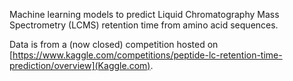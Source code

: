 Machine learning models to predict Liquid Chromatography Mass Spectrometry (LCMS) retention time from amino acid sequences.

Data is from a (now closed) competition hosted on [https://www.kaggle.com/competitions/peptide-lc-retention-time-prediction/overview](Kaggle.com).

